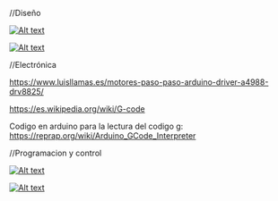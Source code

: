 //Diseño

[![Alt text](https://img.youtube.com/vi/EcmxOMBsX7A&t=459s/0.jpg)](https://www.youtube.com/watch?v=EcmxOMBsX7A&t=459s)

[![Alt text](https://img.youtube.com/vi/R29G3hUiZnU&t=1s/0.jpg)](https://www.youtube.com/watch?v=R29G3hUiZnU&t=1s)



//Electrónica

https://www.luisllamas.es/motores-paso-paso-arduino-driver-a4988-drv8825/

https://es.wikipedia.org/wiki/G-code

Codigo en arduino para la lectura del codigo g: 
https://reprap.org/wiki/Arduino_GCode_Interpreter 

//Programacion y control 

[![Alt text](https://img.youtube.com/vi/uQZnICIlmiE/0.jpg)](https://www.youtube.com/watch?v=uQZnICIlmiE)

[![Alt text](https://img.youtube.com/vi/doK9qD1zDFs/0.jpg)](https://www.youtube.com/watch?v=doK9qD1zDFs)
